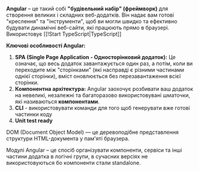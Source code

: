**Angular** – це такий собі **"будівельний набір" (фреймворк)** для створення великих і складних веб-додатків. Він надає вам готові "креслення" та "інструменти", щоб ви могли швидко та ефективно будувати динамічні веб-сайти, які працюють прямо в браузері.
Використовує [[!Start TypeScript|TypeScript]]

**Ключові особливості Angular:**

1. **SPA (Single Page Application - Односторінковий додаток):** Це означає, що весь додаток завантажується один раз, а потім, коли ви переходите між "сторінками" (які насправді є різними частинами однієї сторінки), вміст оновлюється без перезавантаження всієї сторінки. 
2. **Компонентна архітектура:** Angular заохочує розбивати ваш додаток на невеликі, незалежні та багаторазово використовувані шматочки, які називаються **компонентами**. 
3. **CLI** - використовувати команди для того щоб генерувати вже готові частинки коду
4. **Unit test ready** 

DOM (Document Object Model) — це деревоподібне представлення структури HTML-документа у пам'яті браузера.

Модулі Angular – це спосіб організувати компоненти, сервіси та інші частини додатка в логічні групи, в сучасних версіях не використовуються бо компоненти стали standalone.